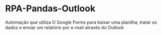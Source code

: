 # RPA-Pandas-Outlook
Automação que utiliza O Google Forms para baixar uma planilha, tratar os dados  e enviar um relatório por e-mail  através do Outlook
